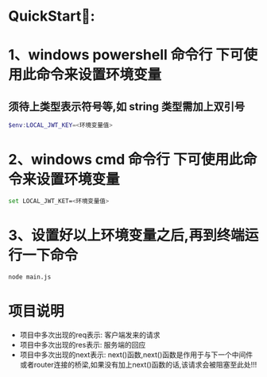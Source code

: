 # QuickStart🚀:

# 1、windows powershell 命令行 下可使用此命令来设置环境变量

## 须待上类型表示符号等,如 string 类型需加上双引号

```powershell
$env:LOCAL_JWT_KEY=<环境变量值>
```

# 2、windows cmd 命令行 下可使用此命令来设置环境变量

```bash
set LOCAL_JWT_KET=<环境变量值>
```

# 3、设置好以上环境变量之后,再到终端运行一下命令

```bash
node main.js
```

# 项目说明

- 项目中多次出现的req表示: 客户端发来的请求
- 项目中多次出现的res表示: 服务端的回应
- 项目中多次出现的next表示:
  next()函数,next()函数是作用于与下一个中间件或者router连接的桥梁,如果没有加上next()函数的话,该请求会被阻塞至此处!!!
